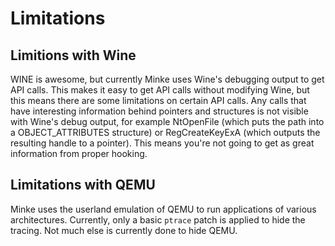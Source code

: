 # Limitations

## Limitions with Wine

WINE is awesome, but currently Minke uses Wine's debugging output to get API calls. This makes it easy to get API calls without modifying Wine, but this means there are some limitations on certain API calls. Any calls that have interesting information behind pointers and structures is not visible with Wine's debug output, for example NtOpenFile (which puts the path into a OBJECT_ATTRIBUTES structure) or RegCreateKeyExA (which outputs the resulting handle to a pointer). This means you're not going to get as great information from proper hooking.

## Limitations with QEMU

Minke uses the userland emulation of QEMU to run applications of various architectures. Currently, only a basic `ptrace` patch is applied to hide the tracing. Not much else is currently done to hide QEMU.